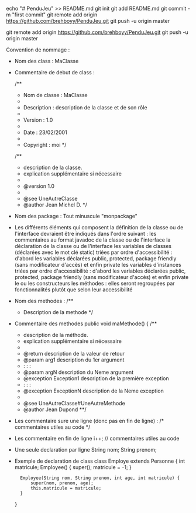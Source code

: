 echo "# PenduJeu" >> README.md
git init
git add README.md
git commit -m "first commit"
git remote add origin https://github.com/brehboyy/PenduJeu.git
git push -u origin master


git remote add origin https://github.com/brehboyy/PenduJeu.git
git push -u origin master


Convention de nommage : 
- Nom des class : MaClasse
- Commentaire de debut de class :

    /**
    * Nom de classe : MaClasse
    *
    * Description   : description de la classe et de son rôle 
    *
    * Version       : 1.0
    *
    * Date          : 23/02/2001
    * 
    * Copyright     : moi
    */
    
    /**
    * description de la classe.
    * explication supplémentaire si nécessaire
    * 
    * @version 1.0
    *
    * @see UneAutreClasse
    * @author Jean Michel D.
    */

- Nom des package : Tout minuscule "monpackage"

- Les différents éléments qui composent la définition de la classe ou de l'interface devraient être indiqués dans l'ordre suivant :
    les commentaires au format javadoc de la classe ou de l'interface
    la déclaration de la classe ou de l'interface
    les variables de classes (déclarées avec le mot clé static) triées par ordre d'accessibilité : d'abord les variables déclarées public, protected, package friendly (sans modificateur d'accès) et enfin private
    les variables d'instances triées par ordre d'accessibilité : d'abord les variables déclarées public, protected, package friendly (sans modificateur d'accès) et enfin private
    le ou les constructeurs
    les méthodes : elles seront regroupées par fonctionnalités plutôt que selon leur accessibilité

- Nom des methodes : 
    /**
    *  Description de la methode
    */

- Commentaire des methodes
    public void maMethode() {
    /** 
    * description de la méthode.
    * explication supplémentaire si nécessaire 
    *  
    * @return      description de la valeur de retour 
    * @param       arg1 description du 1er argument 
    *    :           :         : 
    * @param       argN description du Neme argument 
    * @exception   Exception1  description de la première exception 
    *    :           :         : 
    * @exception ExceptionN  description de la Neme exception 
    * 
    * @see UneAutreClasse#UneAutreMethode 
    * @author   Jean Dupond 
    **/

- Les commentaire sure une ligne (donc pas en fin de ligne) : 
    /* commentaires utiles au code */
        
- Les commentaire en fin de ligne
    i++;         // commentaires utiles au code
- Une seule declaration par ligne 
    String nom;
    String prenom;

- Exemple de declaration de class
    class Employe extends Personne {
        int matricule;
        Employee() {
            super();
            matricule = -1;
        }
        
        Employee(String nom, String prenom, int age, int matricule) {
            super(nom, prenom, age);
            this.matricule = matricule;
        }
    }
    
